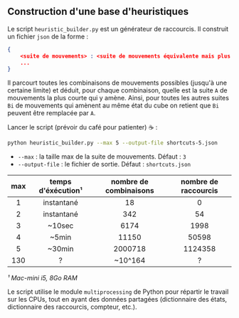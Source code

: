 
Construction d'une base d'heuristiques
--------------------------------------

Le script `heuristic_builder.py` est un générateur de raccourcis.
Il construit un fichier `json` de la forme :

```json
{
    <suite de mouvements> : <suite de mouvements équivalente mais plus courte>,
    ...
}
```

Il parcourt toutes les combinaisons de mouvements possibles (jusqu'à une
certaine limite) et déduit, pour chaque combinaison, quelle est la
suite `A` de mouvements la plus courte qui y amène.
Ainsi, pour toutes les autres suites `Bi` de mouvements qui amènent au même
état du cube on retient que `Bi` peuvent être remplacée par `A`.

Lancer le script (prévoir du café pour patienter) :coffee: :

```bash
python heuristic_builder.py --max 5 --output-file shortcuts-5.json
```

- `--max` : la taille max de la suite de mouvements. Défaut : `3`
- `--output-file` : le fichier de sortie. Défaut : `shortcuts.json`

| max | temps d'éxécution¹ | nombre de combinaisons | nombre de raccourcis |
| :-: | :---------------:  | :--------------------: | :------------------: |
| 1   | instantané         | 18                     | 0                    |
| 2   | instantané         | 342                    | 54                   |
| 3   | ~10sec             | 6174                   | 1998                 |
| 4   | ~5min              | 11150                  | 50598                |
| 5   | ~30min             | 2000718                | 1124358              |
| 130 | ?                  | ~10^164                | ?                    |

*¹ Mac-mini i5, 8Go RAM*

Le script utilise le module `multiprocessing` de Python pour répartir le travail
sur les CPUs, tout en ayant des données partagées (dictionnaire des états,
dictionnaire des raccourcis, compteur, etc.).

